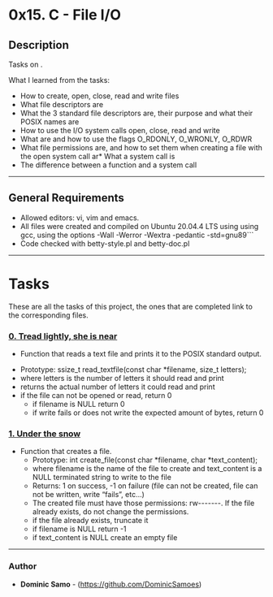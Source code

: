 # 0x15. C - File I/O

## Description

Tasks on .

What I learned from the tasks:

* How to create, open, close, read and write files
* What file descriptors are
* What the  3 standard file descriptors are, their purpose and what their POSIX names are
* How to use the I/O system calls open, close, read and write
* What are and how to use the flags O_RDONLY, O_WRONLY, O_RDWR
* What file permissions are, and how to set them when creating a file with the open system call ar* What a system call is
* The difference between a function and a system call

---

## General Requirements
* Allowed editors: vi, vim and emacs.
* All files were created and compiled on Ubuntu 20.04.4 LTS using using gcc, using the options -Wall -Werror -Wextra -pedantic -std=gnu89```
* Code checked with betty-style.pl and betty-doc.pl

---

# Tasks

These are all the tasks of this project, the ones that are completed link to the corresponding files.

### [0. Tread lightly, she is near](./0-read_textfile.c)
*  Function that reads a text file and prints it to the POSIX standard output.
  - Prototype: ssize_t read_textfile(const char *filename, size_t letters);
  - where letters is the number of letters it should read and print
  - returns the actual number of letters it could read and print
  - if the file can not be opened or read, return 0
	- if filename is NULL return 0
	- if write fails or does not write the expected amount of bytes, return 0

### [1. Under the snow](./1-create_file.c)
* Function that creates a file.
	- Prototype: int create_file(const char *filename, char *text_content);
	- where filename is the name of the file to create and text_content is a NULL terminated string to write to the file
	- Returns: 1 on success, -1 on failure (file can not be created, file can not be written, write “fails”, etc…)
	- The created file must have those permissions: rw-------. If the file already exists, do not change the permissions.
	- if the file already exists, truncate it
	- if filename is NULL return -1
	- if text_content is NULL create an empty file


---

### Author
* **Dominic Samo** - (https://github.com/DominicSamoes)
